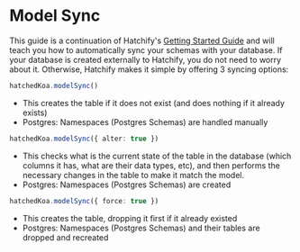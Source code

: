 # Model Sync

This guide is a continuation of Hatchify's [Getting Started Guide](../../README.md#project-setup) and will teach you how to automatically sync your schemas with your database. If your database is created externally to Hatchify, you do not need to worry about it. Otherwise, Hatchify makes it simple by offering 3 syncing options:

```ts
hatchedKoa.modelSync()
```

- This creates the table if it does not exist (and does nothing if it already exists)
- Postgres: Namespaces (Postgres Schemas) are handled manually

```ts
hatchedKoa.modelSync({ alter: true })
```

- This checks what is the current state of the table in the database (which columns it has, what are their data types, etc), and then performs the necessary changes in the table to make it match the model.
- Postgres: Namespaces (Postgres Schemas) are created

```ts
hatchedKoa.modelSync({ force: true })
```

- This creates the table, dropping it first if it already existed
- Postgres: Namespaces (Postgres Schemas) and their tables are dropped and recreated
